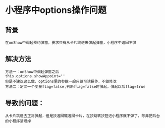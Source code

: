 #  小程序中options操作问题
## 背景
```
在onShow中调起预约弹窗，要求只有从卡片跳进来弹起弹窗，小程序中返回不弹
```
## 解决方法
```
方法一：onShow中调起弹窗之后
this.options.showAppoint=''
但是不建议这么做，options里的参数一般只做可读操作，不做修改
方法二：定义一个变量flag=false,判断flag=false时弹起，弹起以后flag=true
```

## 导致的问题：
```
从卡片跳进去正常弹起，但是按返回键返回卡片，在按跳转按钮进小程序就不弹了，除非把后台的小程序清理掉
```
